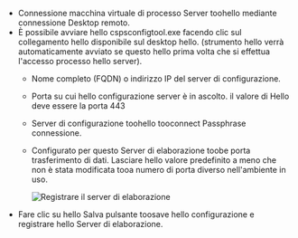 * Connessione macchina virtuale di processo Server toohello mediante connessione Desktop remoto.
* È possibile avviare hello cspsconfigtool.exe facendo clic sul collegamento hello disponibile sul desktop hello. (strumento hello verrà automaticamente avviato se questo hello prima volta che si effettua l'accesso processo hello server).
  - Nome completo (FQDN) o indirizzo IP del server di configurazione.
  - Porta su cui hello configurazione server è in ascolto. il valore di Hello deve essere la porta 443
  - Server di configurazione toohello tooconnect Passphrase connessione.
  - Configurato per questo Server di elaborazione toobe porta trasferimento di dati. Lasciare hello valore predefinito a meno che non è stata modificata tooa numero di porta diverso nell'ambiente in uso.

    ![Registrare il server di elaborazione](./media/site-recovery-vmware-register-process-server/register-ps.png)
* Fare clic su hello Salva pulsante toosave hello configurazione e registrare hello Server di elaborazione.
